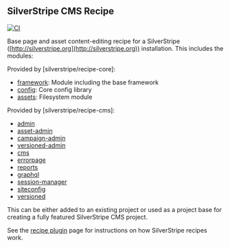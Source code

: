 ## SilverStripe CMS Recipe

[![CI](https://github.com/silverstripe/recipe-cms/actions/workflows/ci.yml/badge.svg)](https://github.com/silverstripe/recipe-cms/actions/workflows/ci.yml)

Base page and asset content-editing recipe for a SilverStripe ([http://silverstripe.org](http://silverstripe.org))
installation. This includes the modules:

Provided by [silverstripe/recipe-core]:

 * [framework](http://github.com/silverstripe/silverstripe-framework): Module including the base framework
 * [config](https://github.com/silverstripe/silverstripe-config): Core config library
 * [assets](http://github.com/silverstripe/silverstripe-assets): Filesystem module

Provided by [silverstripe/recipe-cms]:

 * [admin](http://github.com/silverstripe/silverstripe-admin)
 * [asset-admin](http://github.com/silverstripe/silverstripe-asset-admin)
 * [campaign-admin](http://github.com/silverstripe/silverstripe-campaign-admin)
 * [versioned-admin](http://github.com/silverstripe/silverstripe-versioned-admin)
 * [cms](http://github.com/silverstripe/silverstripe-cms)
 * [errorpage](http://github.com/silverstripe/silverstripe-errorpage)
 * [reports](http://github.com/silverstripe/silverstripe-reports)
 * [graphql](http://github.com/silverstripe/silverstripe-graphql)
 * [session-manager](http://github.com/silverstripe/silverstripe-session-manager)
 * [siteconfig](http://github.com/silverstripe/silverstripe-siteconfig)
 * [versioned](http://github.com/silverstripe/silverstripe-versioned)

This can be either added to an existing project or used as a project base for creating a
fully featured SilverStripe CMS project.

See the [recipe plugin](https://github.com/silverstripe/recipe-plugin) page for instructions on how
SilverStripe recipes work.
